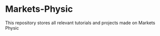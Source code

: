 # Markets-Physic
This repository stores all relevant tutorials and projects made on Markets Physic 
